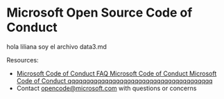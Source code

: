 # Microsoft Open Source Code of Conduct
hola liliana soy el archivo data3.md 


Resources:

- [Microsoft Code of Conduct FAQ Microsoft Code of Conduct Microsoft Code of Conduct qqqqqqqqqqqqqqqqqqqqqqqqqqqqqqqqqqqqqqq](https://opensource.microsoft.com/codeofconduct/faq/)
- Contact [opencode@microsoft.com](mailto:opencode@microsoft.com) with questions or concerns
